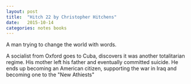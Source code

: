 ```yaml
---
layout: post
title:  "Hitch 22 by Christopher Hitchens"
date:   2015-10-14
categories: notes books
---
```


A man trying to change the world with words.

A socialist from Oxford goes to Cuba, discovers it was another totalitarian regime. His mother left his father and eventually committed suicide. He ends up becoming an American citizen, supporting the war in Iraq and becoming one to the "New Athiests"

